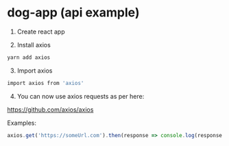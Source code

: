 # dog-app (api example)

1. Create react app

2. Install axios

```bash
yarn add axios
```

3. Import axios

```bash
import axios from 'axios'
```

4. You can now use axios requests as per here:

https://github.com/axios/axios

Examples:

```js
axios.get('https://someUrl.com').then(response => console.log(response.data))
```